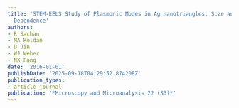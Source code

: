 ```yaml
---
title: 'STEM-EELS Study of Plasmonic Modes in Ag nanotriangles: Size and Dielectric
  Dependence'
authors:
- R Sachan
- MA Roldan
- D Jin
- WJ Weber
- NX Fang
date: '2016-01-01'
publishDate: '2025-09-18T04:29:52.874208Z'
publication_types:
- article-journal
publication: '*Microscopy and Microanalysis 22 (S3)*'
---
```

